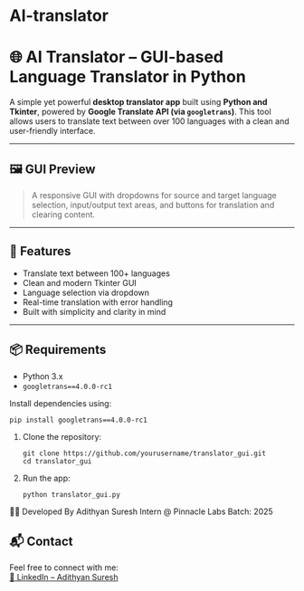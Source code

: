 # AI-translator


# 🌐 AI Translator – GUI-based Language Translator in Python

A simple yet powerful **desktop translator app** built using **Python and Tkinter**, powered by **Google Translate API (via `googletrans`)**. This tool allows users to translate text between over 100 languages with a clean and user-friendly interface.

---

## 🖼️ GUI Preview

> A responsive GUI with dropdowns for source and target language selection, input/output text areas, and buttons for translation and clearing content.

---

## 🚀 Features

- Translate text between 100+ languages
- Clean and modern Tkinter GUI
- Language selection via dropdown
- Real-time translation with error handling
- Built with simplicity and clarity in mind

---

## 📦 Requirements

- Python 3.x
- `googletrans==4.0.0-rc1`

Install dependencies using:

```bash
pip install googletrans==4.0.0-rc1
```
1. Clone the repository:
   ```
   git clone https://github.com/yourusername/translator_gui.git
   cd translator_gui
2. Run the app:
   ```
   python translator_gui.py

👨‍💻 Developed By
Adithyan Suresh
Intern @ Pinnacle Labs
Batch: 2025


## 📬 Contact

Feel free to connect with me:  
[🔗 LinkedIn – Adithyan Suresh](https://www.linkedin.com/in/adithyan-suresh)

